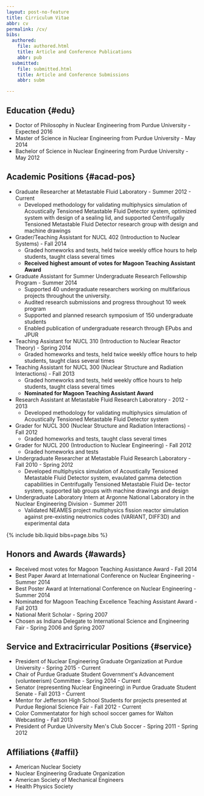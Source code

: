 ```yaml
---
layout: post-no-feature
title: Cirriculum Vitae
abbr: cv
permalink: /cv/
bibs:
  authored:
    file: authored.html
    title: Article and Conference Publications
    abbr: pub
  submitted:
    file: submitted.html
    title: Article and Conference Submissions
    abbr: subm

---
```



## Education {#edu}

- Doctor of Philosophy in Nuclear Engineering from Purdue University - Expected 2016
- Master of Science in Nuclear Engineering from Purdue University - May 2014
- Bachelor of Science in Nuclear Engineering from Purdue University - May 2012

## Academic Positions {#acad-pos}

- Graduate Researcher at Metastable Fluid Laboratory - Summer 2012 - Current
  -  Developed methodology for validating multiphysics simulation of Acoustically Tensioned Metastable Fluid Detector system, optimized system with design of a sealing lid, and supported Centrifugally Tensioned Metastable Fluid Detector research group with design and machine drawings
- Grader/Teaching Assistant for NUCL 402 (Introduction to Nuclear Systems) - Fall 2014
  - Graded homeworks and tests, held twice weekly office hours to help students, taught class several times
  - **Received highest amount of votes for Magoon Teaching Assistant Award**
- Graduate Assistant for Summer Undergraduate Research Fellowship Program - Summer 2014
  - Supported 40 undergraduate researchers working on multifarious projects throughout the university.
  - Audited research submissions and progress throughout 10 week program
  - Supported and planned research symposium of 150 undergraduate students
  - Enabled publication of undergraduate research through EPubs and JPUR
- Teaching Assistant for NUCL 310 (Introduction to Nuclear Reactor Theory) - Spring 2014
  - Graded homeworks and tests, held twice weekly office hours to help students, taught class several times
- Teaching Assistant for NUCL 300 (Nuclear Structure and Radiation Interactions) - Fall 2013
  - Graded homeworks and tests, held weekly office hours to help students, taught class several times
  - **Nominated for Magoon Teaching Assistant Award**
- Research Assistant at Metastable Fluid Research Laboratory - 2012 - 2013
  - Developed methodology for validating multiphysics simulation of Acoustically Tensioned Metastable Fluid Detector system
- Grader for NUCL 300 (Nuclear Structure and Radiation Interactions) - Fall 2012
  - Graded homeworks and tests, taught class several times
- Grader for NUCL 200 (Introduction to Nuclear Engineering) - Fall 2012
  - Graded homeworks and tests
- Undergraduate Researcher at Metastable Fluid Research Laboratory - Fall 2010 - Spring 2012
  - Developed multiphysics simulation of Acoustically Tensioned Metastable Fluid Detector system, evaulated gamma detection capabilities in Centrifugally Tensioned Metastable Fluid De- tector system, supported lab groups with machine drawings and design
- Undergraduate Laboratory Intern at Argonne National Laboratory in the Nuclear Engineering Division - Summer 2011
  - Validated NEAMES project multiphysics fission reactor simulation against pre-existing neutronics codes (VARIANT, DIFF3D) and experimental data

{% include bib.liquid bibs=page.bibs %}

## Honors and Awards {#awards}

- Received most votes for Magoon Teaching Assistance Award - Fall 2014
- Best Paper Award at International Conference on Nuclear Engineering - Summer 2014
- Best Poster Award at International Conference on Nuclear Engineering - Summer 2014
- Nominated for Magoon Teaching Excellence Teaching Assistant Award - Fall 2013
- National Merit Scholar - Spring 2007
- Chosen as Indiana Delegate to International Science and Engineering Fair - Spring 2006 and Spring 2007

## Service and Extracirricular Positions {#service}

- President of Nuclear Engineering Graduate Organization at Purdue University - Spring 2015 - Current
- Chair of Purdue Graduate Student Government's Advancement (volunteerism) Committee - Spring 2014 - Current
- Senator (representing Nuclear Engineering) in Purdue Graduate Student Senate - Fall 2013 - Current
- Mentor for Jefferson High School Students for projects presented at Purdue Regional Science Fair - Fall 2012 - Current
- Color Commentatator for high school soccer games for Walton Webcasting - Fall 2013
- President of Purdue University Men's Club Soccer - Spring 2011 - Spring 2012

## Affiliations {#affil}

- American Nuclear Society
- Nuclear Engineering Graduate Organization
- American Society of Mechanical Engineers
- Health Physics Society